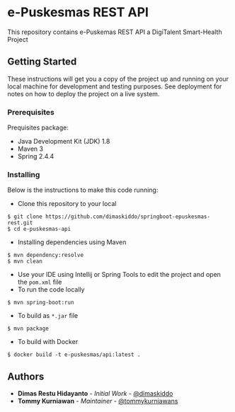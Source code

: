 # e-Puskesmas REST API

This repository contains e-Puskemas REST API a DigiTalent Smart-Health Project

## Getting Started

These instructions will get you a copy of the project up and running on your local machine for development and testing purposes.
See deployment for notes on how to deploy the project on a live system.

### Prerequisites

Prequisites package:
* Java Development Kit (JDK) 1.8
* Maven 3
* Spring 2.4.4

### Installing

Below is the instructions to make this code running:

* Clone this repository to your local
```shell script
$ git clone https://github.com/dimaskiddo/springboot-epuskesmas-rest.git
$ cd e-puskesmas-api
```
* Installing dependencies using Maven
```shell script
$ mvn dependency:resolve
$ mvn clean
```
* Use your IDE using Intellij or Spring Tools to edit the project and open the `pom.xml` file
* To run the code locally
```shell script
$ mvn spring-boot:run
```
* To build as `*.jar` file
```shell script
$ mvn package
```
* To build with Docker
```shell script
$ docker build -t e-puskesmas/api:latest .
```

## Authors

* **Dimas Restu Hidayanto** - *Initial Work* - [@dimaskiddo](https://github.com/dimaskiddo)
* **Tommy Kurniawan** - *Maintainer* - [@tommykurniawans](https://github.com/tommykurniawans)
